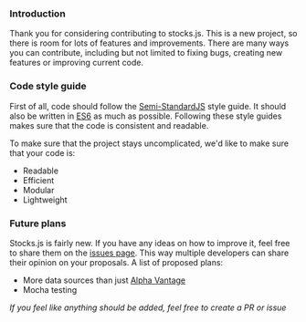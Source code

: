 ### Introduction

Thank you for considering contributing to stocks.js. This is a new project, so
there is room for lots of features and improvements. There are many ways you
can contribute, including but not limited to fixing bugs, creating new features
or improving current code.

### Code style guide
First of all, code should follow the
[Semi-StandardJS](https://github.com/Flet/semistandard) style guide. It should
also be written in
[ES6](https://github.com/elierotenberg/coding-styles/blob/master/es6.md) as much
as possible. Following these style guides makes sure that the code is consistent
and readable.

To make sure that the project stays uncomplicated, we'd like to make sure that
your code is:
* Readable
* Efficient
* Modular
* Lightweight

### Future plans
Stocks.js is fairly new. If you have any ideas on how to improve it, feel free
to share them on the
[issues page](https://github.com/wagenaartje/stocks.js/issues). This way
multiple developers can share their opinion on your proposals. A list of
proposed plans:

* More data sources than just [Alpha Vantage](https://www.alphavantage.co/)
* Mocha testing

*If you feel like anything should be added, feel free to create a PR or issue*
